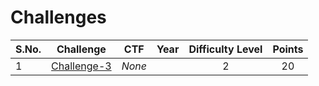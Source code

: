 # Challenges
  

| S.No. | Challenge                                         | CTF     | Year | Difficulty Level | Points |
|-------|:-------------------------------------------------:|:-------:|:----:|:----------------:|:------:|
| 1     | [Challenge-3](../../Intro-Challenges/Challenge-3/)| _None_  |      | 2                | 20     |